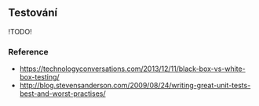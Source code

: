 ## Testování

!TODO!

### Reference

- https://technologyconversations.com/2013/12/11/black-box-vs-white-box-testing/
- http://blog.stevensanderson.com/2009/08/24/writing-great-unit-tests-best-and-worst-practises/
